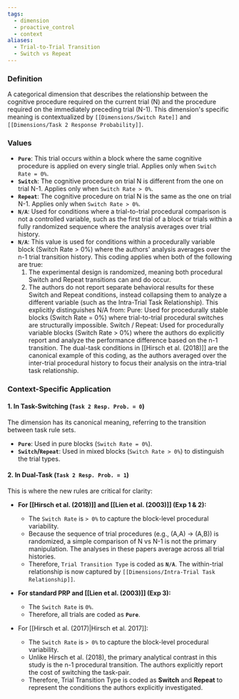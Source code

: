 ```yaml
---
tags:
  - dimension
  - proactive_control
  - context
aliases:
  - Trial-to-Trial Transition
  - Switch vs Repeat
---
```

### Definition
A categorical dimension that describes the relationship between the cognitive procedure required on the current trial (N) and the procedure required on the immediately preceding trial (N-1). This dimension's specific meaning is contextualized by `[[Dimensions/Switch Rate]]` and `[[Dimensions/Task 2 Response Probability]]`.

### Values

*   **`Pure`**: This trial occurs within a block where the same cognitive procedure is applied on every single trial. Applies only when `Switch Rate = 0%`.
*   **`Switch`**: The cognitive procedure on trial N is different from the one on trial N-1. Applies only when `Switch Rate > 0%`.
*   **`Repeat`**: The cognitive procedure on trial N is the same as the one on trial N-1. Applies only when `Switch Rate > 0%`.
*   **`N/A`**: Used for conditions where a trial-to-trial procedural comparison is not a controlled variable, such as the first trial of a block or trials within a fully randomized sequence where the analysis averages over trial history.
*   **`N/A`**: This value is used for conditions within a procedurally variable block (Switch Rate > 0%) where the authors' analysis averages over the n-1 trial transition history. This coding applies when both of the following are true:
    1) The experimental design is randomized, meaning both procedural Switch and Repeat transitions can and do occur.
    2) The authors do not report separate behavioral results for these Switch and Repeat conditions, instead collapsing them to analyze a different variable (such as the Intra-Trial Task Relationship).
    This explicitly distinguishes N/A from:
    Pure: Used for procedurally stable blocks (Switch Rate = 0%) where trial-to-trial procedural switches are structurally impossible.
    Switch / Repeat: Used for procedurally variable blocks (Switch Rate > 0%) where the authors do explicitly report and analyze the performance difference based on the n-1 transition.
    The dual-task conditions in [[Hirsch et al. (2018)]] are the canonical example of this coding, as the authors averaged over the inter-trial procedural history to focus their analysis on the intra-trial task relationship.

### Context-Specific Application

#### 1. In Task-Switching (`Task 2 Resp. Prob. = 0`)
The dimension has its canonical meaning, referring to the transition between task rule sets.
*   **`Pure`**: Used in pure blocks (`Switch Rate = 0%`).
*   **`Switch`/`Repeat`**: Used in mixed blocks (`Switch Rate > 0%`) to distinguish the trial types.

#### 2. In Dual-Task (`Task 2 Resp. Prob. = 1`)
This is where the new rules are critical for clarity:

*   **For [[Hirsch et al. (2018)]] and [[Lien et al. (2003)]] (Exp 1 & 2):**
    *   The `Switch Rate` is `> 0%` to capture the block-level procedural variability.
    *   Because the sequence of trial procedures (e.g., (A,A) -> (A,B)) is randomized, a simple comparison of N vs N-1 is not the primary manipulation. The analyses in these papers average across all trial histories.
    *   Therefore, `Trial Transition Type` is coded as **`N/A`**. The within-trial relationship is now captured by `[[Dimensions/Intra-Trial Task Relationship]]`.

*   **For standard PRP and [[Lien et al. (2003)]] (Exp 3):**
    *   The `Switch Rate` is `0%`.
    *   Therefore, all trials are coded as **`Pure`**.
*  For [[Hirsch et al. (2017)|Hirsch et al. 2017]]: 
	* The `Switch Rate` is `> 0%` to capture the block-level procedural variability.
	* Unlike Hirsch et al. (2018), the primary analytical contrast in this study is the n-1 procedural transition. The authors explicitly report the cost of switching the task-pair.
	- Therefore, Trial Transition Type is coded as **Switch** and **Repeat** to represent the conditions the authors explicitly investigated.
